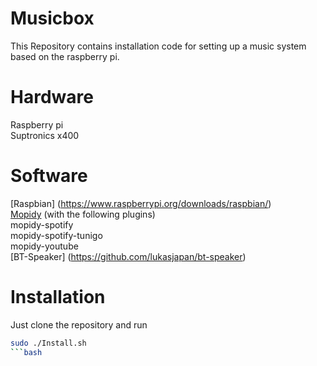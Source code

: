 # Musicbox
This Repository contains installation code for setting up a music system based on the raspberry pi.<br>
# Hardware
Raspberry pi<br>
Suptronics x400<br>

# Software
[Raspbian] (https://www.raspberrypi.org/downloads/raspbian/)<br>
[Mopidy](https://www.mopidy.com/) (with the following plugins)<br>
    mopidy-spotify <br>
    mopidy-spotify-tunigo <br>
    mopidy-youtube<br>
[BT-Speaker] (https://github.com/lukasjapan/bt-speaker)<br>

# Installation
Just clone the repository and run
```bash
sudo ./Install.sh
```bash
